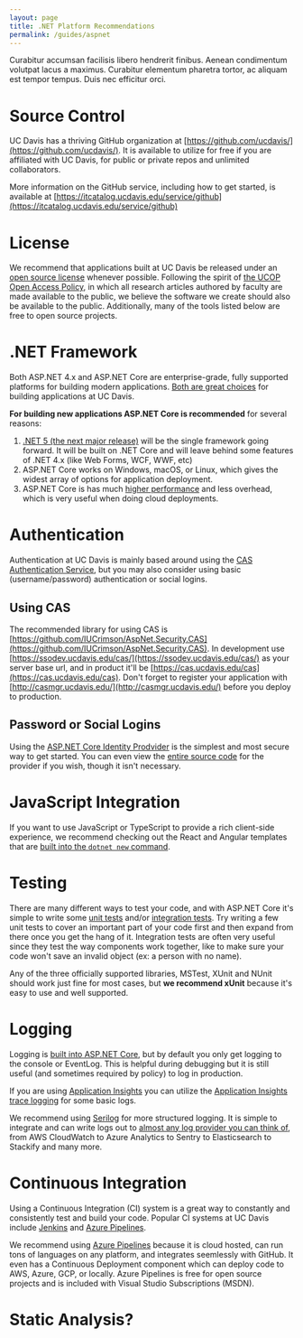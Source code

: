 ```yaml
---
layout: page
title: .NET Platform Recommendations
permalink: /guides/aspnet
---
```


Curabitur accumsan facilisis libero hendrerit finibus. Aenean condimentum volutpat lacus a maximus. Curabitur elementum pharetra tortor, ac aliquam est tempor tempus. Duis nec efficitur orci.

# Source Control

UC Davis has a thriving GitHub organization at [https://github.com/ucdavis/](https://github.com/ucdavis/).
It is available to utilize for free if you are affiliated with UC Davis, for public or private repos and unlimited collaborators.

More information on the GitHub service, including how to get started, is available at [https://itcatalog.ucdavis.edu/service/github](https://itcatalog.ucdavis.edu/service/github)

# License

We recommend that applications built at UC Davis be released under an [open source license](https://developers.ucdavis.edu/opensource/) whenever possible.  Following the spirit of [the UCOP Open Access Policy](https://osc.universityofcalifornia.edu/open-access-at-uc/open-access-policy/), in which all research articles authored by faculty are made available to the public, we believe the software we create should also be available to the public.  Additionally, many of the tools listed below are free to open source projects.

# .NET Framework

Both ASP.NET 4.x and ASP.NET Core are enterprise-grade, fully supported platforms for building modern applications.  [Both are great choices](https://docs.microsoft.com/en-us/aspnet/core/fundamentals/choose-aspnet-framework) for building applications at UC Davis.

**For building new applications ASP.NET Core is recommended** for several reasons:

1. [.NET 5 (the next major release)](https://devblogs.microsoft.com/dotnet/introducing-net-5/) will be the single framework going forward.  It will be built on .NET Core and will leave behind some features of .NET 4.x (like Web Forms, WCF, WWF, etc)
1. ASP.NET Core works on Windows, macOS, or Linux, which gives the widest array of options for application deployment.
1. ASP.NET Core is has much [higher performance](https://github.com/aspnet/benchmarks) and less overhead, which is very useful when doing cloud deployments.

# Authentication

Authentication at UC Davis is mainly based around using the [CAS Authentication Service](https://itcatalog.ucdavis.edu/service/central-authentication-service-cas), but you may also consider using basic (username/password) authentication or social logins.  

## Using CAS

The recommended library for using CAS is [https://github.com/IUCrimson/AspNet.Security.CAS](https://github.com/IUCrimson/AspNet.Security.CAS).  In development use [https://ssodev.ucdavis.edu/cas/](https://ssodev.ucdavis.edu/cas/) as your server base url, and in product it'll be [https://cas.ucdavis.edu/cas](https://cas.ucdavis.edu/cas).  Don't forget to register your application with [http://casmgr.ucdavis.edu/](http://casmgr.ucdavis.edu/) before you deploy to production.

## Password or Social Logins

Using the [ASP.NET Core Identity Prodvider](https://docs.microsoft.com/en-us/aspnet/core/security/authentication/identity) is the simplest and most secure way to get started.  You can even view the [entire source code](https://github.com/aspnet/AspNetCore/tree/master/src/Identity) for the provider if you wish, though it isn't necessary.

# JavaScript Integration

If you want to use JavaScript or TypeScript to provide a rich client-side experience, we recommend checking out the React and Angular templates that are [built into the `dotnet new` command](https://docs.microsoft.com/en-us/aspnet/core/client-side/spa/react).

# Testing

There are many different ways to test your code, and with ASP.NET Core it's simple to write some [unit tests](https://docs.microsoft.com/en-us/dotnet/core/testing/) and/or [integration tests](https://docs.microsoft.com/en-us/aspnet/core/test/integration-tests).  Try writing a few unit tests to cover an important part of your code first and then expand from there once you get the hang of it.  Integration tests are often very useful since they test the way components work together, like to make sure your code won't save an invalid object (ex: a person with no name).

Any of the three officially supported libraries, MSTest, XUnit and NUnit should work just fine for most cases, but **we recommend xUnit** because it's easy to use and well supported.

# Logging

Logging is [built into ASP.NET Core](https://docs.microsoft.com/en-us/aspnet/core/fundamentals/logging), but by default you only get logging to the console or EventLog.  This is helpful during debugging but it is still useful (and sometimes required by policy) to log in production.

If you are using [Application Insights](https://docs.microsoft.com/en-us/azure/azure-monitor/app/app-insights-overview) you can utilize the [Application Insights trace logging](https://docs.microsoft.com/en-us/aspnet/core/fundamentals/logging#azure-application-insights-trace-logging) for some basic logs.

We recommend using [Serilog](https://github.com/serilog/serilog-aspnetcore) for more structured logging.  It is simple to integrate and can write logs out to [almost any log provider you can think of](https://github.com/serilog/serilog/wiki/Provided-Sinks), from AWS CloudWatch to Azure Analytics to Sentry to Elasticsearch to Stackify and many more.

# Continuous Integration

Using a Continuous Integration (CI) system is a great way to constantly and consistently test and build your code.  Popular CI systems at UC Davis include [Jenkins](https://jenkins.io/) and [Azure Pipelines](https://azure.microsoft.com/en-us/services/devops/pipelines/).

We recommend using [Azure Pipelines](https://azure.microsoft.com/en-us/services/devops/pipelines/) because it is cloud hosted, can run tons of languages on any platform, and integrates seemlessly with GitHub.  It even has a Continuous Deployment component which can deploy code to AWS, Azure, GCP, or locally.  Azure Pipelines is free for open source projects and is included with Visual Studio Subscriptions (MSDN).

# Static Analysis?
